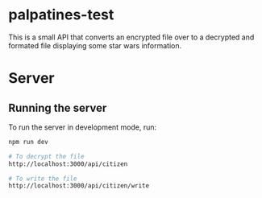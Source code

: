 # palpatines-test

This is a small API that converts an encrypted file over to a decrypted and formated file displaying some star wars information.

# Server

## Running the server

To run the server in development mode, run:

```bash
npm run dev

# To decrypt the file
http://localhost:3000/api/citizen

# To write the file
http://localhost:3000/api/citizen/write
```
